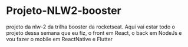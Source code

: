 # Projeto-NLW2-booster
projeto da nlw-2 da trilha booster da rocketseat. Aqui vai estar todo o projeto dessa semana que eu fiz, o front em React, o back em NodeJs e vou fazer o mobile em ReactNative e Flutter
